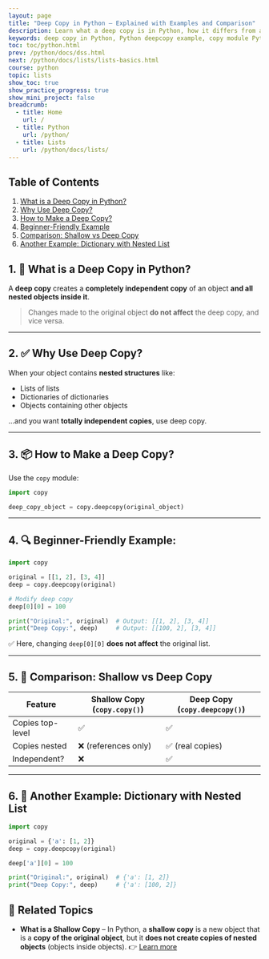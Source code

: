 ```yaml
---
layout: page
title: "Deep Copy in Python – Explained with Examples and Comparison"
description: Learn what a deep copy is in Python, how it differs from a shallow copy, and when to use it. Includes simple explanations, beginner-friendly code examples, and use cases for nested lists and dictionaries.
keywords: deep copy in Python, Python deepcopy example, copy module Python, shallow vs deep copy Python, Python copy nested objects, deep copy dictionary Python, Python deep copy tutorial, beginner Python copy examples, deepcopy vs copy Python
toc: toc/python.html
prev: /python/docs/dss.html
next: /python/docs/lists/lists-basics.html
course: python
topic: lists
show_toc: true
show_practice_progress: true
show_mini_project: false
breadcrumb:
  - title: Home
    url: /
  - title: Python
    url: /python/
  - title: Lists
    url: /python/docs/lists/
---
```


## Table of Contents

1. [What is a Deep Copy in Python?](#1--what-is-a-deep-copy-in-python)
2. [Why Use Deep Copy?](#2--why-use-deep-copy)
3. [How to Make a Deep Copy?](#3--how-to-make-a-deep-copy)
4. [Beginner-Friendly Example](#4--beginner-friendly-example)
5. [Comparison: Shallow vs Deep Copy](#5--comparison-shallow-vs-deep-copy)
6. [Another Example: Dictionary with Nested List](#6--another-example-dictionary-with-nested-list)


## 1. 🧠 What is a **Deep Copy** in Python?

A **deep copy** creates a **completely independent copy** of an object **and all nested objects inside it**.

> Changes made to the original object **do not affect** the deep copy, and vice versa.

---

## 2. ✅ Why Use Deep Copy?

When your object contains **nested structures** like:

* Lists of lists
* Dictionaries of dictionaries
* Objects containing other objects

…and you want **totally independent copies**, use deep copy.

---

## 3. 📦 How to Make a Deep Copy?

Use the `copy` module:

```python
import copy

deep_copy_object = copy.deepcopy(original_object)
```

---

## 4. 🔍 Beginner-Friendly Example:

```python
import copy

original = [[1, 2], [3, 4]]
deep = copy.deepcopy(original)

# Modify deep copy
deep[0][0] = 100

print("Original:", original)  # Output: [[1, 2], [3, 4]]
print("Deep Copy:", deep)     # Output: [[100, 2], [3, 4]]
```

✅ Here, changing `deep[0][0]` **does not affect** the original list.

---

## 5. 🔁 Comparison: Shallow vs Deep Copy

| Feature          | Shallow Copy (`copy.copy()`) | Deep Copy (`copy.deepcopy()`) |
| ---------------- | ---------------------------- | ----------------------------- |
| Copies top-level | ✅                            | ✅                             |
| Copies nested    | ❌ (references only)          | ✅ (real copies)               |
| Independent?     | ❌                            | ✅                             |

---

## 6. 🧪 Another Example: Dictionary with Nested List

```python
import copy

original = {'a': [1, 2]}
deep = copy.deepcopy(original)

deep['a'][0] = 100

print("Original:", original)  # {'a': [1, 2]}
print("Deep Copy:", deep)     # {'a': [100, 2]}
```

## 📘 **Related Topics**

* **What is a Shallow Copy** – In Python, a **shallow copy** is a new object that is a **copy of the original object**, but it **does not create copies of nested objects** (objects inside objects).
  👉 [Learn more](swallow-copy.md)

